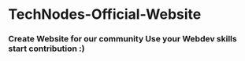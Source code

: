 # TechNodes-Official-Website
### Create Website for our community Use your Webdev skills start contribution :)
